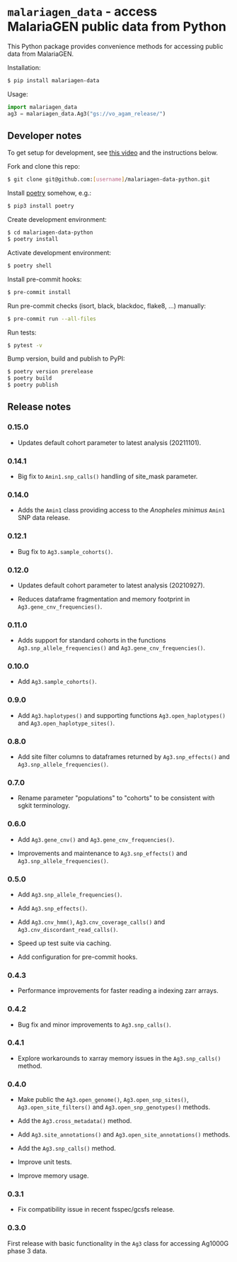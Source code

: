 # `malariagen_data` - access MalariaGEN public data from Python

This Python package provides convenience methods for accessing public data from MalariaGEN.

Installation:

```bash
$ pip install malariagen-data
```

Usage:

```python
import malariagen_data
ag3 = malariagen_data.Ag3("gs://vo_agam_release/")
```

## Developer notes

To get setup for development, see [this video](https://youtu.be/QniQi-Hoo9A) and the instructions below.

Fork and clone this repo:

```bash
$ git clone git@github.com:[username]/malariagen-data-python.git
```

Install [poetry](https://python-poetry.org/docs/#installation) somehow, e.g.:

```bash
$ pip3 install poetry
```

Create development environment:

```bash
$ cd malariagen-data-python
$ poetry install
```

Activate development environment:

```bash
$ poetry shell
```

Install pre-commit hooks:

```bash
$ pre-commit install
```

Run pre-commit checks (isort, black, blackdoc, flake8, ...) manually:

```bash
$ pre-commit run --all-files
```

Run tests:

```bash
$ pytest -v
```

Bump version, build and publish to PyPI:

```bash
$ poetry version prerelease
$ poetry build
$ poetry publish
```


## Release notes

### 0.15.0

* Updates default cohort parameter to latest analysis (20211101).

### 0.14.1

* Big fix to `Amin1.snp_calls()` handling of site_mask parameter.

### 0.14.0

* Adds the `Amin1` class providing access to the *Anopheles minimus* `Amin1` SNP data release.

### 0.12.1

* Bug fix to `Ag3.sample_cohorts()`.

### 0.12.0

* Updates default cohort parameter to latest analysis (20210927).

* Reduces dataframe fragmentation and memory footprint in `Ag3.gene_cnv_frequencies()`.

### 0.11.0

* Adds support for standard cohorts in the functions `Ag3.snp_allele_frequencies()` and `Ag3.gene_cnv_frequencies()`.

### 0.10.0

* Add `Ag3.sample_cohorts()`.

### 0.9.0

* Add `Ag3.haplotypes()` and supporting functions `Ag3.open_haplotypes()`
  and `Ag3.open_haplotype_sites()`.


### 0.8.0

* Add site filter columns to dataframes returned by
  `Ag3.snp_effects()` and `Ag3.snp_allele_frequencies()`.


### 0.7.0

* Rename parameter "populations" to "cohorts" to be consistent with
  sgkit terminology.


### 0.6.0

* Add `Ag3.gene_cnv()` and `Ag3.gene_cnv_frequencies()`.

* Improvements and maintenance to `Ag3.snp_effects()` and
  `Ag3.snp_allele_frequencies()`.


### 0.5.0

* Add `Ag3.snp_allele_frequencies()`.

* Add `Ag3.snp_effects()`.

* Add `Ag3.cnv_hmm()`, `Ag3.cnv_coverage_calls()` and
  `Ag3.cnv_discordant_read_calls()`.

* Speed up test suite via caching.

* Add configuration for pre-commit hooks.


### 0.4.3

* Performance improvements for faster reading a indexing
  zarr arrays.


### 0.4.2

* Bug fix and minor improvements to `Ag3.snp_calls()`.


### 0.4.1

* Explore workarounds to xarray memory issues in the `Ag3.snp_calls()`
  method.


### 0.4.0

* Make public the `Ag3.open_genome()`, `Ag3.open_snp_sites()`,
  `Ag3.open_site_filters()` and `Ag3.open_snp_genotypes()` methods.

* Add the `Ag3.cross_metadata()` method.

* Add `Ag3.site_annotations()` and `Ag3.open_site_annotations()`
  methods.

* Add the `Ag3.snp_calls()` method.

* Improve unit tests.

* Improve memory usage.


### 0.3.1

* Fix compatibility issue in recent fsspec/gcsfs release.


### 0.3.0

First release with basic functionality in the `Ag3` class for
accessing Ag1000G phase 3 data.
